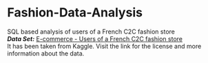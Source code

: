 # Fashion-Data-Analysis
SQL based analysis of users of a French C2C fashion store\
***Data Set:*** [E-commerce - Users of a French C2C fashion store](https://www.kaggle.com/datasets/jmmvutu/ecommerce-users-of-a-french-c2c-fashion-store?select=countries_with_top_sellers_fashion_c2c.csv)\
It has been taken from Kaggle. Visit the link for the license and more information about the data.
